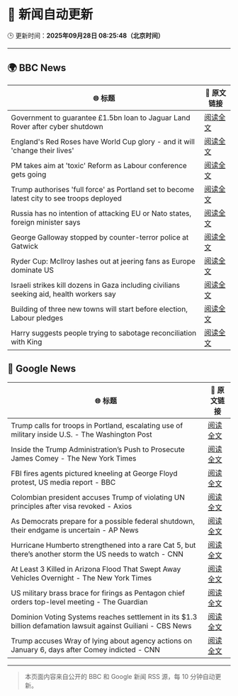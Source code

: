 # 🧠 新闻自动更新

🕒 更新时间：**2025年09月28日 08:25:48（北京时间）**

---

## 🌍 BBC News

| 🌐 标题 | 🔗 原文链接 |
|--------|-------------|
| Government to guarantee £1.5bn loan to Jaguar Land Rover after cyber shutdown | [阅读全文](https://www.bbc.com/news/articles/cgl15ykerlro?at_medium=RSS&at_campaign=rss) |
| England's Red Roses have World Cup glory - and it will 'change their lives' | [阅读全文](https://www.bbc.com/sport/rugby-union/articles/cpq5w24899ro?at_medium=RSS&at_campaign=rss) |
| PM takes aim at 'toxic' Reform as Labour conference gets going | [阅读全文](https://www.bbc.com/news/articles/cn0xzdgyx0do?at_medium=RSS&at_campaign=rss) |
| Trump authorises 'full force' as Portland set to become latest city to see troops deployed | [阅读全文](https://www.bbc.com/news/articles/cddmn6ge6e2o?at_medium=RSS&at_campaign=rss) |
| Russia has no intention of attacking EU or Nato states, foreign minister says | [阅读全文](https://www.bbc.com/news/articles/c5ygjv0r2myo?at_medium=RSS&at_campaign=rss) |
| George Galloway stopped by counter-terror police at Gatwick | [阅读全文](https://www.bbc.com/news/articles/c20e4ge36e6o?at_medium=RSS&at_campaign=rss) |
| Ryder Cup: McIlroy lashes out at jeering fans as Europe dominate US | [阅读全文](https://www.bbc.com/sport/golf/videos/cx2rd9xp7kxo?at_medium=RSS&at_campaign=rss) |
| Israeli strikes kill dozens in Gaza including civilians seeking aid, health workers say | [阅读全文](https://www.bbc.com/news/articles/c87y58jgn5lo?at_medium=RSS&at_campaign=rss) |
| Building of three new towns will start before election, Labour pledges | [阅读全文](https://www.bbc.com/news/articles/cly1geen679o?at_medium=RSS&at_campaign=rss) |
| Harry suggests people trying to sabotage reconciliation with King | [阅读全文](https://www.bbc.com/news/articles/c04q3pr12e5o?at_medium=RSS&at_campaign=rss) |

## 📰 Google News

| 🌐 标题 | 🔗 原文链接 |
|--------|-------------|
| Trump calls for troops in Portland, escalating use of military inside U.S. - The Washington Post | [阅读全文](https://news.google.com/rss/articles/CBMihgFBVV95cUxPLTFjbC1ZQTg2dmczV0d5RGVnSHYtNFJGaURNYWloQlRRaGFxSnZ4RWZMMW5QTjdvaHBsQ2hWWXJwTXdESkhxN3JROWRoVHNMenZGT3JPb1dULUhfOU0wY3NwMnFfSm1qV2VvQWx0MFRUVXhXdUVZZTBpeXJwbE5OekZmdjVaUQ?oc=5) |
| Inside the Trump Administration’s Push to Prosecute James Comey - The New York Times | [阅读全文](https://news.google.com/rss/articles/CBMiigFBVV95cUxPb1k0cHVhbkhsSnFhYVRvUXh6WEVzZWNKSXpGSkxIVmlNc3pNMThpVFc3blNrUGhVazRzb3ptSXBhcnB5LUdONDZIelBWckhIWGQ1UnQ3VHFrQ0s2UkFXSFBnZGlZelZfUk9kcHllalRFLURzLWhwQzRqYkVzNnFvajRrYUtTaGVGRVE?oc=5) |
| FBI fires agents pictured kneeling at George Floyd protest, US media report - BBC | [阅读全文](https://news.google.com/rss/articles/CBMiWkFVX3lxTFBTZWd3aFhSYm1ONHVBNTh3ck9OOUl6RFBrRkZzdUpubTdEQzdhZXdaeU41Y2ZYd081d0xjTlFfZDVRdGtGUVlrS29jUlkwcEpLMndaMkVCVUlQZ9IBX0FVX3lxTFBhMmRiTTBjTU9VY1hIcHlJeFNKa2NxUVVEbmYxZTMwZWp0MlRHMGt5VWFIN0REZkthY1QwTWpBaTJfTUFpbGRYMmk0UXNEZEdYMnZSMWJGNVZwQ3dhTndj?oc=5) |
| Colombian president accuses Trump of violating UN principles after visa revoked - Axios | [阅读全文](https://news.google.com/rss/articles/CBMijAFBVV95cUxNQXlIbUFNLV8xc3FBUVZacjBhcGw4dEVfdzlvTl80R2NiRXhfSXVRZE1sLW1YblIwNHdnMGFwTlY1dXJUeFRkaVVLSnBUWTE3RUs5RkdsYW1VXzNjMHlfM2FlZ0FwTldLWXFYd2gxbFFLby1NQ1NVakM4T3JuUU5PMGJuU3BQSXFQVGJrVw?oc=5) |
| As Democrats prepare for a possible federal shutdown, their endgame is uncertain - AP News | [阅读全文](https://news.google.com/rss/articles/CBMirgFBVV95cUxQNXNqUzBrOGp1OEJFdFhwaGpvZlRXblljTHNOOFV0amxOcHdIVDJVQVJVMC01UTNsYk9POENEaHRMR1JKcUg2N3MxTnNZR2FjVmtXWXp1UmJycUhWOFBqMTlOVjNubldMb1VFT0hYMUpIclBzanZPMTdWUDhYMnRseEFXSnA2R1dfM0l2TU9oUVQyZWFtZnBSV2tiNFg4S01sU2FRY2FIRTdqUnZuVmc?oc=5) |
| Hurricane Humberto strengthened into a rare Cat 5, but there’s another storm the US needs to watch - CNN | [阅读全文](https://news.google.com/rss/articles/CBMimgFBVV95cUxQS3lNbGJhV2xWQkVtUmw2emlrZlNQRjhUdDRnZnp6X3RBbUJ3eU9mQlVxQnpBaWF6X2NhMWNvc01Fem4yMW9uZHJnVGF5NVBrTWtLX20tUVI1cVZPQkx6MThQdUJEME4yb0NyNWdqdUJUQnRTU1h3NndNUi1HWmE2aUFmODEzM1AwM3lCS0UtMWs5RGtvcXk4UEZB?oc=5) |
| At Least 3 Killed in Arizona Flood That Swept Away Vehicles Overnight - The New York Times | [阅读全文](https://news.google.com/rss/articles/CBMib0FVX3lxTE1KZXhUc0NVamxwNHBMeUhCajRyR1Z6RzdDYVFpTWhxOGJYRVhhaWVRS2oxM3ZkMTktRXl5N3BDSzZWVTFCUV9pNzA5MXhrTlctRWd4aC1HUEUzcFFnaVRHN3RoeVVKV3J2OUpxRDRQaw?oc=5) |
| US military brass brace for firings as Pentagon chief orders top-level meeting - The Guardian | [阅读全文](https://news.google.com/rss/articles/CBMikgFBVV95cUxQckFfRGFlOW4zN05sSWttdGhmUGFvQkgzX1NPMlBXTUV0cUw5ejNFZWhBRFlUZ3RESWxrWXR3UzZpS0FxOG4tWU5Hbl9leG5HLW01azA4OWFzazBHeE5uaFlsLVRKUVJQdjlPS1hzbmFpSHBSdHR1d0pENjY3Q09xeFBrRV9MVmI4dHRDSlZKUThrQQ?oc=5) |
| Dominion Voting Systems reaches settlement in its $1.3 billion defamation lawsuit against Guiliani - CBS News | [阅读全文](https://news.google.com/rss/articles/CBMipgFBVV95cUxQQzBnQVZObS1HMXpTV3d6cVNTbDhNZUZXS09BUmlxWThvTEdjTHpmNkhCQkdqb1JEbkJlWWxFcUhBXzFNcnZJdTRxcDYtaDIwbVhNLU0ybi1SNjM4NEk4S3pQQ2NFNkFybWhwaWhFWVVIZVE3VXFod0xLbnJqYTUyUUE0RU54ZjlVUzVDUlZmS3BaOHB4Nm85QVlkTGtGM3EyVVM0VVBB0gGrAUFVX3lxTE1XRVhFMHlDbFBxVFliamlSdkdSeXA1Vk0xNkNvcTJHdndBWm1KT1RZOFVGc3hyMXdQWjhzSGtjc0hJSXlyXzJZdXlTUHE3elp5SWcyRGVLd291ZEE2aDlhbHczZWhvWlgxaDRvVXJBZjJDbGpSbnBpanV0R2lHU0ZLc1kwMFVJa1RCcTJwU0FVazVyOGRsTzNzczE2QnRqNUppTFRORnh1QmplYw?oc=5) |
| Trump accuses Wray of lying about agency actions on January 6, days after Comey indicted - CNN | [阅读全文](https://news.google.com/rss/articles/CBMickFVX3lxTE9mRFZyQzI0TnFMRk96SHNNM3llZzNSU3JCOEpkcTYxN1ZabmVVYTJJZmlpZnkwUjRPTGVBZFVyV2h2NzFBMFlQVEhGNmxUMzlkRnZwN0Y1VXRFTHB5TjVvMkhPZjVFQjJhSFRmZnFwUjBGdw?oc=5) |

---
> 本页面内容来自公开的 BBC 和 Google 新闻 RSS 源，每 10 分钟自动更新。